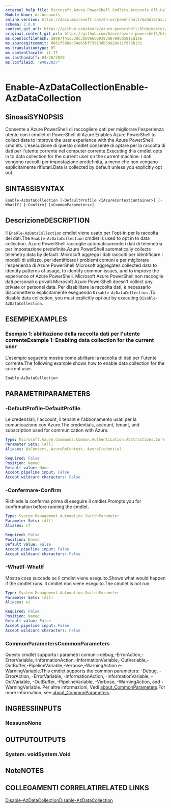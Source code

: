 ```yaml
---
external help file: Microsoft.Azure.PowerShell.Cmdlets.Accounts.dll-Help.xml
Module Name: Az.Accounts
online version: https://docs.microsoft.com/en-us/powershell/module/az.accounts/enable-azdatacollection
schema: 2.0.0
content_git_url: https://github.com/Azure/azure-powershell/blob/master/src/Accounts/Accounts/help/Enable-AzDataCollection.md
original_content_git_url: https://github.com/Azure/azure-powershell/blob/master/src/Accounts/Accounts/help/Enable-AzDataCollection.md
ms.openlocfilehash: a8087f41c33dc3bb066609393a87986d5016d1ae
ms.sourcegitcommit: d661f38bec34e65bf73913db59028e11fd78b131
ms.translationtype: MT
ms.contentlocale: it-IT
ms.lasthandoff: 04/30/2020
ms.locfileid: "94023037"
---
```

# <span data-ttu-id="efac4-101">Enable-AzDataCollection</span><span class="sxs-lookup"><span data-stu-id="efac4-101">Enable-AzDataCollection</span></span>

## <span data-ttu-id="efac4-102">Sinossi</span><span class="sxs-lookup"><span data-stu-id="efac4-102">SYNOPSIS</span></span>
<span data-ttu-id="efac4-103">Consente a Azure PowerShell di raccogliere dati per migliorare l'esperienza utente con i cmdlet di PowerShell di Azure.</span><span class="sxs-lookup"><span data-stu-id="efac4-103">Enables Azure PowerShell to collect data to improve the user experience with the Azure PowerShell cmdlets.</span></span> <span data-ttu-id="efac4-104">L'esecuzione di questo cmdlet consente di optare per la raccolta di dati per l'utente corrente nel computer corrente.</span><span class="sxs-lookup"><span data-stu-id="efac4-104">Executing this cmdlet opts in to data collection for the current user on the current machine.</span></span> <span data-ttu-id="efac4-105">I dati vengono raccolti per impostazione predefinita, a meno che non vengano esplicitamente rifiutati.</span><span class="sxs-lookup"><span data-stu-id="efac4-105">Data is collected by default unless you explicitly opt out.</span></span>

## <span data-ttu-id="efac4-106">SINTASSI</span><span class="sxs-lookup"><span data-stu-id="efac4-106">SYNTAX</span></span>

```
Enable-AzDataCollection [-DefaultProfile <IAzureContextContainer>] [-WhatIf] [-Confirm] [<CommonParameters>]
```

## <span data-ttu-id="efac4-107">Descrizione</span><span class="sxs-lookup"><span data-stu-id="efac4-107">DESCRIPTION</span></span>

<span data-ttu-id="efac4-108">Il `Enable-AzDataCollection` cmdlet viene usato per l'opt-in per la raccolta dei dati.</span><span class="sxs-lookup"><span data-stu-id="efac4-108">The `Enable-AzDataCollection` cmdlet is used to opt in to data collection.</span></span> <span data-ttu-id="efac4-109">Azure PowerShell raccoglie automaticamente i dati di telemetria per impostazione predefinita.</span><span class="sxs-lookup"><span data-stu-id="efac4-109">Azure PowerShell automatically collects telemetry data by default.</span></span> <span data-ttu-id="efac4-110">Microsoft aggrega i dati raccolti per identificare i modelli di utilizzo, per identificare i problemi comuni e per migliorare l'esperienza di Azure PowerShell.</span><span class="sxs-lookup"><span data-stu-id="efac4-110">Microsoft aggregates collected data to identify patterns of usage, to identify common issues, and to improve the experience of Azure PowerShell.</span></span>
<span data-ttu-id="efac4-111">Microsoft Azure PowerShell non raccoglie dati personali o privati.</span><span class="sxs-lookup"><span data-stu-id="efac4-111">Microsoft Azure PowerShell doesn't collect any private or personal data.</span></span> <span data-ttu-id="efac4-112">Per disabilitare la raccolta dati, è necessario disconnettersi esplicitamente eseguendo `Disable-AzDataCollection` .</span><span class="sxs-lookup"><span data-stu-id="efac4-112">To disable data collection, you must explicitly opt out by executing `Disable-AzDataCollection`.</span></span>

## <span data-ttu-id="efac4-113">ESEMPI</span><span class="sxs-lookup"><span data-stu-id="efac4-113">EXAMPLES</span></span>

### <span data-ttu-id="efac4-114">Esempio 1: abilitazione della raccolta dati per l'utente corrente</span><span class="sxs-lookup"><span data-stu-id="efac4-114">Example 1: Enabling data collection for the current user</span></span>

<span data-ttu-id="efac4-115">L'esempio seguente mostra come abilitare la raccolta di dati per l'utente corrente.</span><span class="sxs-lookup"><span data-stu-id="efac4-115">The following example shows how to enable data collection for the current user.</span></span>

```powershell
Enable-AzDataCollection
```

## <span data-ttu-id="efac4-116">PARAMETRI</span><span class="sxs-lookup"><span data-stu-id="efac4-116">PARAMETERS</span></span>

### <span data-ttu-id="efac4-117">-DefaultProfile</span><span class="sxs-lookup"><span data-stu-id="efac4-117">-DefaultProfile</span></span>

<span data-ttu-id="efac4-118">Le credenziali, l'account, il tenant e l'abbonamento usati per la comunicazione con Azure.</span><span class="sxs-lookup"><span data-stu-id="efac4-118">The credentials, account, tenant, and subscription used for communication with Azure.</span></span>

```yaml
Type: Microsoft.Azure.Commands.Common.Authentication.Abstractions.Core.IAzureContextContainer
Parameter Sets: (All)
Aliases: AzContext, AzureRmContext, AzureCredential

Required: False
Position: Named
Default value: None
Accept pipeline input: False
Accept wildcard characters: False
```

### <span data-ttu-id="efac4-119">-Confermare</span><span class="sxs-lookup"><span data-stu-id="efac4-119">-Confirm</span></span>

<span data-ttu-id="efac4-120">Richiede la conferma prima di eseguire il cmdlet.</span><span class="sxs-lookup"><span data-stu-id="efac4-120">Prompts you for confirmation before running the cmdlet.</span></span>

```yaml
Type: System.Management.Automation.SwitchParameter
Parameter Sets: (All)
Aliases: cf

Required: False
Position: Named
Default value: False
Accept pipeline input: False
Accept wildcard characters: False
```

### <span data-ttu-id="efac4-121">-WhatIf</span><span class="sxs-lookup"><span data-stu-id="efac4-121">-WhatIf</span></span>

<span data-ttu-id="efac4-122">Mostra cosa succede se il cmdlet viene eseguito.</span><span class="sxs-lookup"><span data-stu-id="efac4-122">Shows what would happen if the cmdlet runs.</span></span> <span data-ttu-id="efac4-123">Il cmdlet non viene eseguito.</span><span class="sxs-lookup"><span data-stu-id="efac4-123">The cmdlet is not run.</span></span>

```yaml
Type: System.Management.Automation.SwitchParameter
Parameter Sets: (All)
Aliases: wi

Required: False
Position: Named
Default value: False
Accept pipeline input: False
Accept wildcard characters: False
```

### <span data-ttu-id="efac4-124">CommonParameters</span><span class="sxs-lookup"><span data-stu-id="efac4-124">CommonParameters</span></span>

<span data-ttu-id="efac4-125">Questo cmdlet supporta i parametri comuni:-debug,-ErrorAction,-ErrorVariable,-InformationAction,-InformationVariable,-OutVariable,-OutBuffer,-PipelineVariable,-Verbose,-WarningAction e-WarningVariable.</span><span class="sxs-lookup"><span data-stu-id="efac4-125">This cmdlet supports the common parameters: -Debug, -ErrorAction, -ErrorVariable, -InformationAction, -InformationVariable, -OutVariable, -OutBuffer, -PipelineVariable, -Verbose, -WarningAction, and -WarningVariable.</span></span> <span data-ttu-id="efac4-126">Per altre informazioni, Vedi [about_CommonParameters](/powershell/module/microsoft.powershell.core/about/about_commonparameters).</span><span class="sxs-lookup"><span data-stu-id="efac4-126">For more information, see [about_CommonParameters](/powershell/module/microsoft.powershell.core/about/about_commonparameters).</span></span>

## <span data-ttu-id="efac4-127">INGRESSI</span><span class="sxs-lookup"><span data-stu-id="efac4-127">INPUTS</span></span>

### <span data-ttu-id="efac4-128">Nessuno</span><span class="sxs-lookup"><span data-stu-id="efac4-128">None</span></span>

## <span data-ttu-id="efac4-129">OUTPUT</span><span class="sxs-lookup"><span data-stu-id="efac4-129">OUTPUTS</span></span>

### <span data-ttu-id="efac4-130">System. void</span><span class="sxs-lookup"><span data-stu-id="efac4-130">System.Void</span></span>

## <span data-ttu-id="efac4-131">Note</span><span class="sxs-lookup"><span data-stu-id="efac4-131">NOTES</span></span>

## <span data-ttu-id="efac4-132">COLLEGAMENTI CORRELATI</span><span class="sxs-lookup"><span data-stu-id="efac4-132">RELATED LINKS</span></span>

[<span data-ttu-id="efac4-133">Disable-AzDataCollection</span><span class="sxs-lookup"><span data-stu-id="efac4-133">Disable-AzDataCollection</span></span>](./Disable-AzDataCollection.md)
